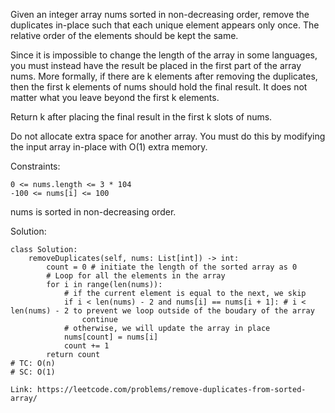 Given an integer array nums sorted in non-decreasing order, remove the duplicates in-place such that each unique element appears only once. The relative order of the elements should be kept the same.

Since it is impossible to change the length of the array in some languages, you must instead have the result be placed in the first part of the array nums. More formally, if there are k elements after removing the duplicates, then the first k elements of nums should hold the final result. It does not matter what you leave beyond the first k elements.

Return k after placing the final result in the first k slots of nums.

Do not allocate extra space for another array. You must do this by modifying the input array in-place with O(1) extra memory.

Constraints:
```
0 <= nums.length <= 3 * 104
-100 <= nums[i] <= 100
```
nums is sorted in non-decreasing order.

Solution:
```
class Solution:
    removeDuplicates(self, nums: List[int]) -> int:
        count = 0 # initiate the length of the sorted array as 0
        # Loop for all the elements in the array
        for i in range(len(nums)):
            # if the current element is equal to the next, we skip
            if i < len(nums) - 2 and nums[i] == nums[i + 1]: # i < len(nums) - 2 to prevent we loop outside of the boudary of the array
                continue
            # otherwise, we will update the array in place
            nums[count] = nums[i]
            count += 1
        return count
# TC: O(n)
# SC: O(1)
```
```
Link: https://leetcode.com/problems/remove-duplicates-from-sorted-array/
```
